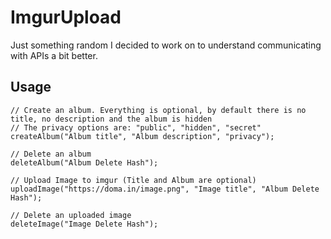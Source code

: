 # ImgurUpload
Just something random I decided to work on to understand communicating with APIs a bit better.

## Usage
```JS
// Create an album. Everything is optional, by default there is no title, no description and the album is hidden
// The privacy options are: "public", "hidden", "secret"
createAlbum("Album title", "Album description", "privacy");

// Delete an album
deleteAlbum("Album Delete Hash");

// Upload Image to imgur (Title and Album are optional)
uploadImage("https://doma.in/image.png", "Image title", "Album Delete Hash");

// Delete an uploaded image
deleteImage("Image Delete Hash");
```